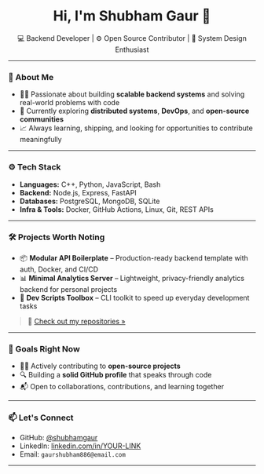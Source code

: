 <h1 align="center">Hi, I'm Shubham Gaur 👋</h1>

<p align="center">
  💻 Backend Developer | ⚙️ Open Source Contributor | 🧠 System Design Enthusiast
</p>

---

### 🧠 About Me

- 🧑‍💻 Passionate about building **scalable backend systems** and solving real-world problems with code
- 🌱 Currently exploring **distributed systems**, **DevOps**, and **open-source communities**
- 📈 Always learning, shipping, and looking for opportunities to contribute meaningfully

---

### ⚙️ Tech Stack

- **Languages:** C++, Python, JavaScript, Bash
- **Backend:** Node.js, Express, FastAPI
- **Databases:** PostgreSQL, MongoDB, SQLite
- **Infra & Tools:** Docker, GitHub Actions, Linux, Git, REST APIs

---

### 🛠️ Projects Worth Noting

- 📦 **Modular API Boilerplate** – Production-ready backend template with auth, Docker, and CI/CD
- 📊 **Minimal Analytics Server** – Lightweight, privacy-friendly analytics backend for personal projects
- 🧰 **Dev Scripts Toolbox** – CLI toolkit to speed up everyday development tasks

> 🔗 [Check out my repositories »](https://github.com/shubhamgaur)

---

### 🚀 Goals Right Now

- 🧑‍💻 Actively contributing to **open-source projects**
- 🔍 Building a **solid GitHub profile** that speaks through code
- 📬 Open to collaborations, contributions, and learning together

---

### 📫 Let's Connect

- GitHub: [@shubhamgaur](https://github.com/sxubxam)
- LinkedIn: [linkedin.com/in/YOUR-LINK](https://linkedin.com/in/shubhxm-gaur)
- Email: `gaurshubham886@email.com`

---
